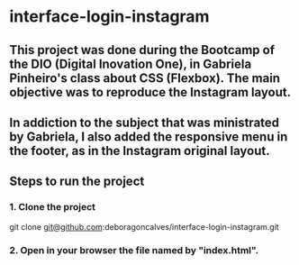 # interface-login-instagram

## This project was done during the Bootcamp of the DIO (Digital Inovation One), in Gabriela Pinheiro's class about CSS (Flexbox). The main objective was to reproduce the Instagram layout.

## In addiction to the subject that was ministrated by Gabriela, I also added the responsive menu in the footer, as in the lnstagram original layout.

## Steps to run the project

### 1. Clone the project

git clone git@github.com:deboragoncalves/interface-login-instagram.git

### 2. Open in your browser the file named by "index.html".
